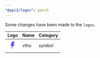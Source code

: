 ```yaml
---
"@api3/logos": patch
---
```


Some changes have been made to the `logos`.

|Logo|Name|Category|
|---|---|---|
|<img src="./raw/symbols/vtho.svg" width="36" alt="">|vtho|symbol|
